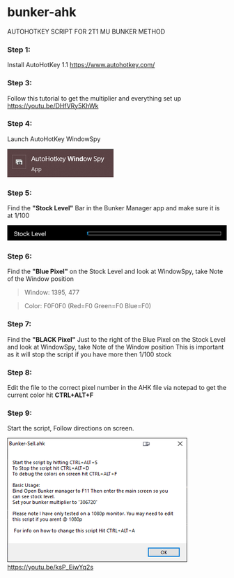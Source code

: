 # bunker-ahk
AUTOHOTKEY SCRIPT FOR 2T1 MU BUNKER METHOD

### Step 1: 
Install AutoHotKey 1.1
https://www.autohotkey.com/

### Step 3: 
Follow this tutorial to get the multiplier and everything set up 
https://youtu.be/DHfVRy5KhWk

### Step 4: 
Launch AutoHotKey WindowSpy

![windowspy icon](./images/windowspy.png)

### Step 5: 
Find the <b>"Stock Level"</b> Bar in the Bunker Manager app and make sure it is at 1/100

![stock level example](./images/stocklevel.png)

### Step 6: 
Find the <b>"Blue Pixel"</b> on the Stock Level and look at WindowSpy, take Note of the Window position 

> Window: 1395, 477

> Color:    F0F0F0 (Red=F0 Green=F0 Blue=F0)

### Step 7: 
Find the <b>"BLACK Pixel"</b> Just to the right of the Blue Pixel on the Stock Level and look at WindowSpy, take Note of the Window position 
This is important as it will stop the script if you have more then 1/100 stock

### Step 8: 
Edit the file to the correct pixel number in the AHK file via notepad
to get the current color hit <b>CTRL+ALT+F</b>

### Step 9: 
Start the script, Follow directions on screen.

![Main Message at Launch](./images/mainscreen.png)
https://youtu.be/ksP_EiwYq2s
